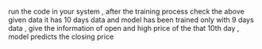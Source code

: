 run the code in your system , after the training process check the above given data it has 10 days data and model has been trained only with 9 days data , give the information of open and high price of the that 10th day , model predicts the closing price
